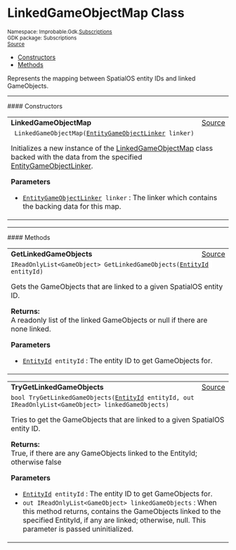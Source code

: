 
# LinkedGameObjectMap Class
<sup>
Namespace: Improbable.Gdk.<a href="{{urlRoot}}/api/subscriptions-index">Subscriptions</a><br/>
GDK package: Subscriptions<br/>
<a href="https://www.github.com/spatialos/gdk-for-unity/blob/decea028/workers/unity/Packages/io.improbable.gdk.core/Subscriptions/LinkedGameObjectMap.cs/#L10">Source</a>
<style>
a code {
                    padding: 0em 0.25em!important;
}
code {
                    background-color: #ffffff!important;
}
</style>
</sup>
<nav id="pageToc" class="page-toc"><ul><li><a href="#constructors">Constructors</a>
<li><a href="#methods">Methods</a>
</ul></nav>

</p>



<p>Represents the mapping between SpatialOS entity IDs and linked GameObjects. </p>












</p>
<hr style="width:100%; border-top-color:#d8d8d8" />
#### Constructors


</p>




<table width="100%">
    <tr>
        <td style="border-right:none"><a id="linkedgameobjectmap-entitygameobjectlinker"></a><b>LinkedGameObjectMap</b></td>
        <td style="border-left:none; text-align:right"><a href="https://www.github.com/spatialos/gdk-for-unity/blob/decea028/workers/unity/Packages/io.improbable.gdk.core/Subscriptions/LinkedGameObjectMap.cs/#L19">Source</a></td>
    </tr>
    <tr>
        <td colspan="2">
<code> LinkedGameObjectMap(<a href="{{urlRoot}}/api/subscriptions/entity-game-object-linker">EntityGameObjectLinker</a> linker)</code></p>
Initializes a new instance of the <a href="{{urlRoot}}/api/subscriptions/linked-game-object-map">LinkedGameObjectMap</a> class backed with the data from the specified <a href="{{urlRoot}}/api/subscriptions/entity-game-object-linker">EntityGameObjectLinker</a>. 


</p>

<b>Parameters</b>

<ul>
<li><code><a href="{{urlRoot}}/api/subscriptions/entity-game-object-linker">EntityGameObjectLinker</a> linker</code> : The linker which contains the backing data for this map.</li>
</ul>





</td>
    </tr>
</table>




</p>
<hr style="width:100%; border-top-color:#d8d8d8" />
#### Methods


</p>




<table width="100%">
    <tr>
        <td style="border-right:none"><a id="getlinkedgameobjects-entityid"></a><b>GetLinkedGameObjects</b></td>
        <td style="border-left:none; text-align:right"><a href="https://www.github.com/spatialos/gdk-for-unity/blob/decea028/workers/unity/Packages/io.improbable.gdk.core/Subscriptions/LinkedGameObjectMap.cs/#L29">Source</a></td>
    </tr>
    <tr>
        <td colspan="2">
<code>IReadOnlyList&lt;GameObject&gt; GetLinkedGameObjects(<a href="{{urlRoot}}/api/core/entity-id">EntityId</a> entityId)</code></p>
Gets the GameObjects that are linked to a given SpatialOS entity ID. 
</p><b>Returns:</b></br>A readonly list of the linked GameObjects or null if there are none linked.

</p>

<b>Parameters</b>

<ul>
<li><code><a href="{{urlRoot}}/api/core/entity-id">EntityId</a> entityId</code> : The entity ID to get GameObjects for.</li>
</ul>





</td>
    </tr>
</table>


<table width="100%">
    <tr>
        <td style="border-right:none"><a id="trygetlinkedgameobjects-entityid-out-ireadonlylist-gameobject"></a><b>TryGetLinkedGameObjects</b></td>
        <td style="border-left:none; text-align:right"><a href="https://www.github.com/spatialos/gdk-for-unity/blob/decea028/workers/unity/Packages/io.improbable.gdk.core/Subscriptions/LinkedGameObjectMap.cs/#L43">Source</a></td>
    </tr>
    <tr>
        <td colspan="2">
<code>bool TryGetLinkedGameObjects(<a href="{{urlRoot}}/api/core/entity-id">EntityId</a> entityId, out IReadOnlyList&lt;GameObject&gt; linkedGameObjects)</code></p>
Tries to get the GameObjects that are linked to a given SpatialOS entity ID. 
</p><b>Returns:</b></br>True, if there are any GameObjects linked to the EntityId; otherwise false

</p>

<b>Parameters</b>

<ul>
<li><code><a href="{{urlRoot}}/api/core/entity-id">EntityId</a> entityId</code> : The entity ID to get GameObjects for.</li>
<li><code>out IReadOnlyList&lt;GameObject&gt; linkedGameObjects</code> : When this method returns, contains the GameObjects linked to the specified EntityId, if any are linked; otherwise, null. This parameter is passed uninitialized. </li>
</ul>





</td>
    </tr>
</table>





